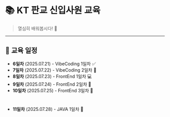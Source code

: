 # 📚 KT 판교 신입사원 교육

> 열심히 배워봅시다! 💪

---


## 📅 교육 일정

- **6일차**  (2025.07.21) - VibeCoding 1일차 ✅
- **7일차**  (2025.07.22) - VibeCoding 2일차 🚀
- **8일차**  (2025.07.23) - FrontEnd   1일차 💻
- **9일차**  (2025.07.24) - FrontEnd   2일차 📌
- **10일차** (2025.07.25) - FrontEnd   3일차 📝
#
- **11일차** (2025.07.28) - JAVA   1일차 🔔
